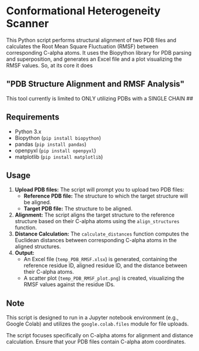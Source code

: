 # Conformational Heterogeneity Scanner #

This Python script performs structural alignment of two PDB files and calculates the Root Mean Square Fluctuation (RMSF) between corresponding C-alpha atoms. It uses the Biopython library for PDB parsing and superposition, and generates an Excel file and a plot visualizing the RMSF values. So, at its core it does

## "PDB Structure Alignment and RMSF Analysis" ##

This tool currently is limited to ONLY utilizing PDBs with a SINGLE CHAIN ##

## Requirements

- Python 3.x
- Biopython (`pip install biopython`)
- pandas (`pip install pandas`)
- openpyxl (`pip install openpyxl`)
- matplotlib (`pip install matplotlib`)

## Usage

1.  **Upload PDB files:** The script will prompt you to upload two PDB files:
    *   **Reference PDB file:** The structure to which the target structure will be aligned.
    *   **Target PDB file:** The structure to be aligned.
2.  **Alignment:** The script aligns the target structure to the reference structure based on their C-alpha atoms using the `align_structures` function.
3.  **Distance Calculation:** The `calculate_distances` function computes the Euclidean distances between corresponding C-alpha atoms in the aligned structures.
4.  **Output:**
    *   An Excel file (`temp_PDB_RMSF.xlsx`) is generated, containing the reference residue ID, aligned residue ID, and the distance between their C-alpha atoms.
    *   A scatter plot (`temp_PDB_RMSF_plot.png`) is created, visualizing the RMSF values against the residue IDs.

## Note

This script is designed to run in a Jupyter notebook environment (e.g., Google Colab) and utilizes the `google.colab.files` module for file uploads. 

The script focuses specifically on C-alpha atoms for alignment and distance calculation. Ensure that your PDB files contain C-alpha atom coordinates.
